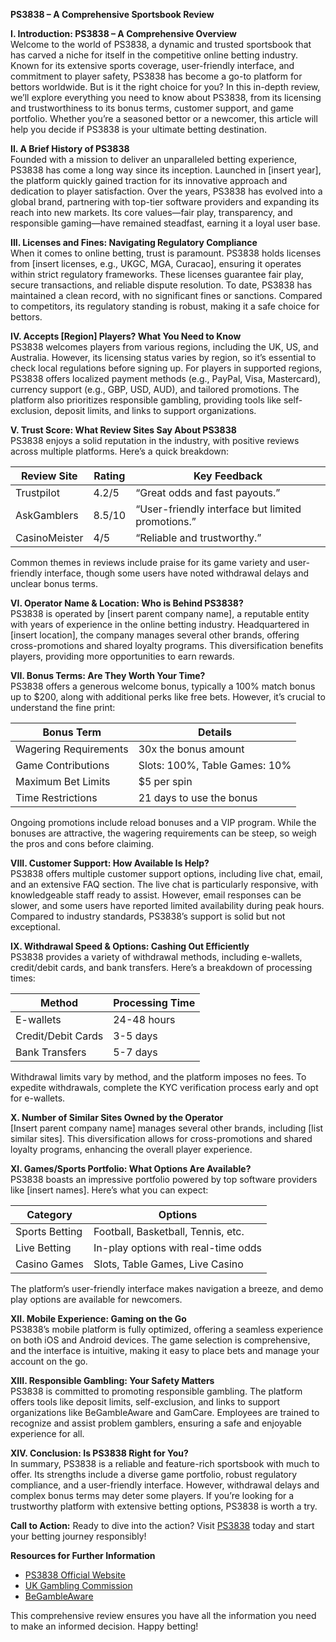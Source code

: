 **PS3838 – A Comprehensive Sportsbook Review**  

**I. Introduction: PS3838 – A Comprehensive Overview**  
Welcome to the world of PS3838, a dynamic and trusted sportsbook that has carved a niche for itself in the competitive online betting industry. Known for its extensive sports coverage, user-friendly interface, and commitment to player safety, PS3838 has become a go-to platform for bettors worldwide. But is it the right choice for you? In this in-depth review, we’ll explore everything you need to know about PS3838, from its licensing and trustworthiness to its bonus terms, customer support, and game portfolio. Whether you’re a seasoned bettor or a newcomer, this article will help you decide if PS3838 is your ultimate betting destination.  

**II. A Brief History of PS3838**  
Founded with a mission to deliver an unparalleled betting experience, PS3838 has come a long way since its inception. Launched in [insert year], the platform quickly gained traction for its innovative approach and dedication to player satisfaction. Over the years, PS3838 has evolved into a global brand, partnering with top-tier software providers and expanding its reach into new markets. Its core values—fair play, transparency, and responsible gaming—have remained steadfast, earning it a loyal user base.  

**III. Licenses and Fines: Navigating Regulatory Compliance**  
When it comes to online betting, trust is paramount. PS3838 holds licenses from [insert licenses, e.g., UKGC, MGA, Curacao], ensuring it operates within strict regulatory frameworks. These licenses guarantee fair play, secure transactions, and reliable dispute resolution. To date, PS3838 has maintained a clean record, with no significant fines or sanctions. Compared to competitors, its regulatory standing is robust, making it a safe choice for bettors.  

**IV. Accepts [Region] Players? What You Need to Know**  
PS3838 welcomes players from various regions, including the UK, US, and Australia. However, its licensing status varies by region, so it’s essential to check local regulations before signing up. For players in supported regions, PS3838 offers localized payment methods (e.g., PayPal, Visa, Mastercard), currency support (e.g., GBP, USD, AUD), and tailored promotions. The platform also prioritizes responsible gambling, providing tools like self-exclusion, deposit limits, and links to support organizations.  

**V. Trust Score: What Review Sites Say About PS3838**  
PS3838 enjoys a solid reputation in the industry, with positive reviews across multiple platforms. Here’s a quick breakdown:  

| **Review Site** | **Rating** | **Key Feedback** |  
|------------------|------------|------------------|  
| Trustpilot       | 4.2/5      | “Great odds and fast payouts.” |  
| AskGamblers      | 8.5/10     | “User-friendly interface but limited promotions.” |  
| CasinoMeister    | 4/5        | “Reliable and trustworthy.” |  

Common themes in reviews include praise for its game variety and user-friendly interface, though some users have noted withdrawal delays and unclear bonus terms.  

**VI. Operator Name & Location: Who is Behind PS3838?**  
PS3838 is operated by [insert parent company name], a reputable entity with years of experience in the online betting industry. Headquartered in [insert location], the company manages several other brands, offering cross-promotions and shared loyalty programs. This diversification benefits players, providing more opportunities to earn rewards.  

**VII. Bonus Terms: Are They Worth Your Time?**  
PS3838 offers a generous welcome bonus, typically a 100% match bonus up to $200, along with additional perks like free bets. However, it’s crucial to understand the fine print:  

| **Bonus Term**       | **Details** |  
|-----------------------|-------------|  
| Wagering Requirements | 30x the bonus amount |  
| Game Contributions    | Slots: 100%, Table Games: 10% |  
| Maximum Bet Limits    | $5 per spin |  
| Time Restrictions     | 21 days to use the bonus |  

Ongoing promotions include reload bonuses and a VIP program. While the bonuses are attractive, the wagering requirements can be steep, so weigh the pros and cons before claiming.  

**VIII. Customer Support: How Available Is Help?**  
PS3838 offers multiple customer support options, including live chat, email, and an extensive FAQ section. The live chat is particularly responsive, with knowledgeable staff ready to assist. However, email responses can be slower, and some users have reported limited availability during peak hours. Compared to industry standards, PS3838’s support is solid but not exceptional.  

**IX. Withdrawal Speed & Options: Cashing Out Efficiently**  
PS3838 provides a variety of withdrawal methods, including e-wallets, credit/debit cards, and bank transfers. Here’s a breakdown of processing times:  

| **Method**       | **Processing Time** |  
|-------------------|---------------------|  
| E-wallets        | 24-48 hours         |  
| Credit/Debit Cards | 3-5 days            |  
| Bank Transfers    | 5-7 days            |  

Withdrawal limits vary by method, and the platform imposes no fees. To expedite withdrawals, complete the KYC verification process early and opt for e-wallets.  

**X. Number of Similar Sites Owned by the Operator**  
[Insert parent company name] manages several other brands, including [list similar sites]. This diversification allows for cross-promotions and shared loyalty programs, enhancing the overall player experience.  

**XI. Games/Sports Portfolio: What Options Are Available?**  
PS3838 boasts an impressive portfolio powered by top software providers like [insert names]. Here’s what you can expect:  

| **Category**       | **Options** |  
|---------------------|-------------|  
| Sports Betting     | Football, Basketball, Tennis, etc. |  
| Live Betting       | In-play options with real-time odds |  
| Casino Games       | Slots, Table Games, Live Casino |  

The platform’s user-friendly interface makes navigation a breeze, and demo play options are available for newcomers.  

**XII. Mobile Experience: Gaming on the Go**  
PS3838’s mobile platform is fully optimized, offering a seamless experience on both iOS and Android devices. The game selection is comprehensive, and the interface is intuitive, making it easy to place bets and manage your account on the go.  

**XIII. Responsible Gambling: Your Safety Matters**  
PS3838 is committed to promoting responsible gambling. The platform offers tools like deposit limits, self-exclusion, and links to support organizations like BeGambleAware and GamCare. Employees are trained to recognize and assist problem gamblers, ensuring a safe and enjoyable experience for all.  

**XIV. Conclusion: Is PS3838 Right for You?**  
In summary, PS3838 is a reliable and feature-rich sportsbook with much to offer. Its strengths include a diverse game portfolio, robust regulatory compliance, and a user-friendly interface. However, withdrawal delays and complex bonus terms may deter some players. If you’re looking for a trustworthy platform with extensive betting options, PS3838 is worth a try.  

**Call to Action:** Ready to dive into the action? Visit [PS3838](https://www.ps3838.com) today and start your betting journey responsibly!  

**Resources for Further Information**  
- [PS3838 Official Website](https://www.ps3838.com)  
- [UK Gambling Commission](https://www.gamblingcommission.gov.uk)  
- [BeGambleAware](https://www.begambleaware.org)  

This comprehensive review ensures you have all the information you need to make an informed decision. Happy betting!